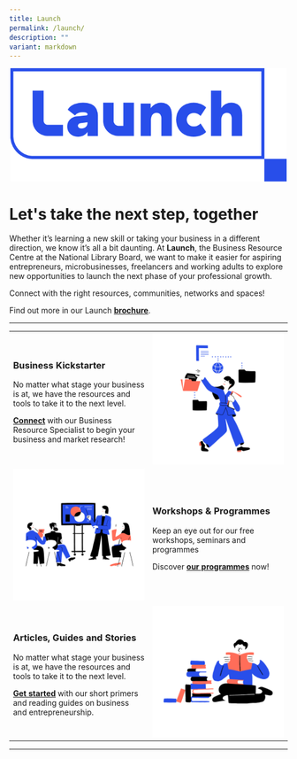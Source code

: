```yaml
---
title: Launch
permalink: /launch/
description: ""
variant: markdown
---
```

<center><img src="/images/launch-icons/Launch_Logo_RGB_Primary.png" style="width:500px"></center>

# Let's take the next step, together
Whether it’s learning a new skill or taking your business in a different direction, we know it’s all a bit daunting. At **Launch**, the Business Resource Centre at the National Library Board, we want to make it easier for aspiring entrepreneurs, microbusinesses, freelancers and working adults to explore new opportunities to launch the next phase of your professional growth.

Connect with the right resources, communities, networks and spaces!

Find out more in our Launch [**brochure**](/files/Launch/Brochure_LAUNCH_Brochure_Web_July2024.pdf).

<hr>

<table>
	<tbody><tr>
		<td>
			<h3><b>Business Kickstarter</b></h3>
			<p>No matter what stage your business is at, we have the resources and tools to take it to the next level.</p>
			<p><a href="/launch/biz-kickstarter/"><b>Connect</b></a> with our Business Resource Specialist to begin your business and market research!</p>
		</td>
		<td style="width:50%"><img src="/images/launch-icons/Database-01.png" style="width:250px"></td>
	</tr>
	<tr>
		<td style="width:50%"><img src="/images/launch-icons/Programmes-Onsite-01.png" style="width:250px"></td>
		<td>
			<h3><b>Workshops &amp; Programmes</b></h3>
			<p>Keep an eye out for our free workshops, seminars and programmes</p>
			<p>Discover <a href="https://go.gov.sg/nlb-launch-programmes"><b>our programmes</b></a> now!</p>
		</td>
	</tr>
	<tr>
		<td>
			<h3><b>Articles, Guides and Stories</b></h3>
			<p>No matter what stage your business is at, we have the resources and tools to take it to the next level.</p>
			<p><a href="/launch/getting-started/entrepreneurship/"><b>Get started</b></a> with our short primers and reading guides on business and entrepreneurship.</p>
		</td>
		<td style="width:50%"><img src="/images/launch-icons/Books-01.png" style="width:250px"></td>
	</tr>
</tbody></table>

<hr>